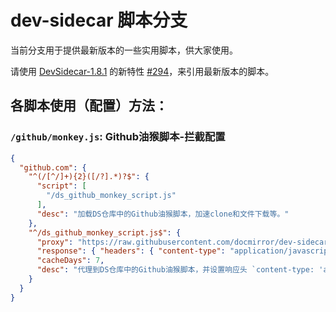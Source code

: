 # dev-sidecar 脚本分支

当前分支用于提供最新版本的一些实用脚本，供大家使用。

请使用 [DevSidecar-1.8.1](https://github.com/docmirror/dev-sidecar/releases/tag/v1.8.1) 的新特性 [#294](https://github.com/docmirror/dev-sidecar/pull/294)，来引用最新版本的脚本。 

## 各脚本使用（配置）方法：

### `/github/monkey.js`: Github油猴脚本-拦截配置

```json
{
  "github.com": {
    "^(/[^/]+){2}([/?].*)?$": {
      "script": [
        "/ds_github_monkey_script.js"
      ],
      "desc": "加载DS仓库中的Github油猴脚本，加速clone和文件下载等。"
    },
    "^/ds_github_monkey_script.js$": {
      "proxy": "https://raw.githubusercontent.com/docmirror/dev-sidecar/scripts/github/monkey.js",
      "response": { "headers": { "content-type": "application/javascript; charset=utf-8" } },
      "cacheDays": 7,
      "desc": "代理到DS仓库中的Github油猴脚本，并设置响应头 `content-type: 'application/javascript; charset=utf-8'`，同时缓存7天。"
    }
  }
}
```
